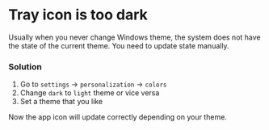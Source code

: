 # Tray icon is too dark

Usually when you never change Windows theme, the system does not have the state of the current theme. You need to update state manually.

### Solution

1. Go to `settings` -> `personalization` -> `colors`
2. Change `dark` to `light` theme or vice versa
3. Set a theme that you like

Now the app icon will update correctly depending on your theme.